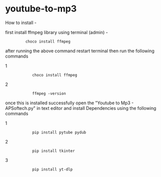 # youtube-to-mp3
How to install -


first install ffmpeg library using terminal (admin) -
        
             choco install ffmpeg
after running the above command restart terminal then run the following commands


1

                choco install ffmpeg
             

2

                ffmpeg -version
once this is installed successfully open the "Youtube to Mp3 - APSoftech.py" in text editor and install Dependencies using the following commands 



1

                pip install pytube pydub


2

                pip install tkinter


3

                pip install yt-dlp

